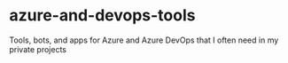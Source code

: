 # azure-and-devops-tools
Tools, bots, and apps for Azure and Azure DevOps that I often need in my private projects
